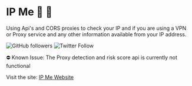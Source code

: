 ﻿# IP Me :eyes: :satellite: 

Using Api's and CORS proxies to check your IP and if you are using a VPN or Proxy service and any other information available from your IP address.

![GitHub followers](https://img.shields.io/github/followers/alexleybourne?style=flat&logo=github) ![Twitter Follow](https://img.shields.io/twitter/follow/AlexLeybourne?&style=flat&logo=twitter&logoColor=white)

⛔️ Known Issue: The Proxy detection and risk score api is currently not functional

Visit the site: 
[IP Me Website](https://alexleybourne.github.io/IPme/)

